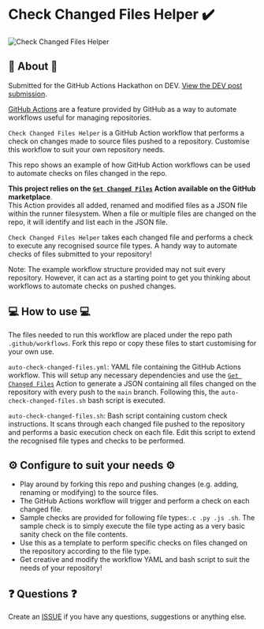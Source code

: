 #  Check Changed Files Helper ✔️

![Check Changed Files Helper](https://res.cloudinary.com/practicaldev/image/fetch/s--NNZjm2uc--/c_imagga_scale,f_auto,fl_progressive,h_420,q_auto,w_1000/https://dev-to-uploads.s3.amazonaws.com/uploads/articles/q5483y5sadyg3nqf3gu8.png)

##  📜 About 📜

Submitted for the GitHub Actions Hackathon on DEV. [View the DEV post submission](https://dev.to/funbeedev/check-changed-files-helper-github-actions-4dao).

[GitHub Actions](https://github.com/features/actions) are a feature provided by GitHub as a way to automate workflows useful for managing repositories.

`Check Changed Files Helper` is a GitHub Action workflow that performs a check on changes made to source files pushed to a repository. Customise this workflow to suit your own repository needs.

This repo shows an example of how GitHub Action workflows can be used to automate checks on files changed in the repo.

**This project relies on the [`Get Changed Files`](https://github.com/marketplace/actions/get-changed-files) Action available on the GitHub marketplace**.  
This Action provides all added, renamed and modified files as a JSON file within the runner filesystem. When a file or multiple files are changed on the repo, it will identify and list each in the JSON file.

`Check Changed Files Helper` takes each changed file and performs a check to execute any recognised source file types. A handy way to automate checks of files submitted to your repository!

Note: The example workflow structure provided may not suit every repository. However, it can act as a starting point to get you thinking about workflows to automate checks on pushed changes.


## 💻 How to use 💻

The files needed to run this workflow are placed under the repo path `.github/workflows`. Fork this repo or copy these files to start customising for your own use.

`auto-check-changed-files.yml`: YAML file containing the GitHub Actions workflow. This will setup any necessary dependencies and use the [`Get Changed Files`](https://github.com/marketplace/actions/get-changed-files) Action to generate a JSON containing all files changed on the repository with every push to the `main` branch. Following this, the `auto-check-changed-files.sh` bash script is executed.

`auto-check-changed-files.sh`: Bash script containing custom check instructions. It scans through each changed file pushed to the repository and performs a basic execution check on each file. Edit this script to extend the recognised file types and checks to be performed.


## ⚙️ Configure to suit your needs ⚙️
- Play around by forking this repo and pushing changes (e.g. adding, renaming or modifying) to the source files.
- The GitHub Actions workflow will trigger and perform a check on each changed file.
- Sample checks are provided for following file types:`.c .py .js .sh`. The sample check is to simply execute the file type acting as a very basic sanity check on the file contents.
- Use this as a template to perform specific checks on files changed on the repository according to the file type.
- Get creative and modify the workflow YAML and bash script to suit the needs of your repository!


## ❓ Questions ❓
Create an [ISSUE](../../issues) if you have any questions, suggestions or anything else.
